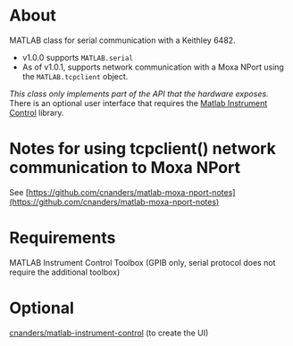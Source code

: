 # About

MATLAB class for serial communication with a Keithley 6482.  

- v1.0.0 supports `MATLAB.serial`
- As of v1.0.1, supports network communication with a Moxa NPort using the `MATLAB.tcpclient` object.  

*This class only implements part of the API that the hardware exposes.* There is an optional user interface that requires the [Matlab Instrument Control](https://github.com/cnanders/matlab-instrument-control) library.  

# Notes for using tcpclient() network communication to Moxa NPort

See [https://github.com/cnanders/matlab-moxa-nport-notes](https://github.com/cnanders/matlab-moxa-nport-notes)

# Requirements

MATLAB Instrument Control Toolbox (GPIB only, serial protocol does not require the additional toolbox)

# Optional

[cnanders/matlab-instrument-control](https://github.com/cnanders/matlab-instrument-control) (to create the UI)